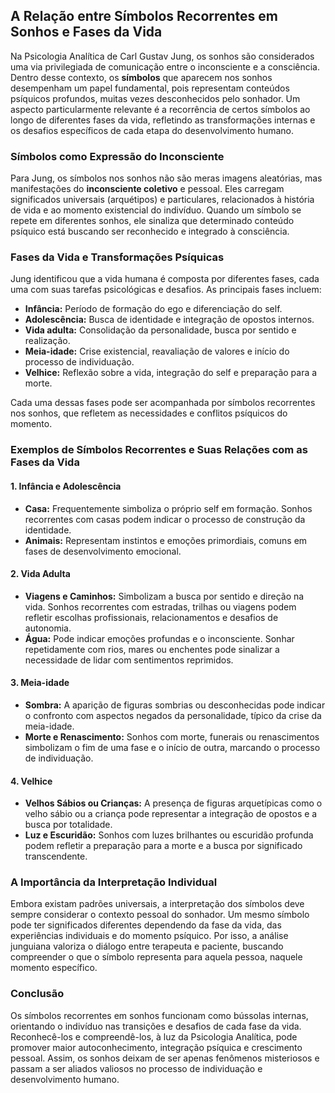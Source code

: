
## A Relação entre Símbolos Recorrentes em Sonhos e Fases da Vida

Na Psicologia Analítica de Carl Gustav Jung, os sonhos são considerados uma via privilegiada de comunicação entre o inconsciente e a consciência. Dentro desse contexto, os **símbolos** que aparecem nos sonhos desempenham um papel fundamental, pois representam conteúdos psíquicos profundos, muitas vezes desconhecidos pelo sonhador. Um aspecto particularmente relevante é a recorrência de certos símbolos ao longo de diferentes fases da vida, refletindo as transformações internas e os desafios específicos de cada etapa do desenvolvimento humano.

### Símbolos como Expressão do Inconsciente

Para Jung, os símbolos nos sonhos não são meras imagens aleatórias, mas manifestações do **inconsciente coletivo** e pessoal. Eles carregam significados universais (arquétipos) e particulares, relacionados à história de vida e ao momento existencial do indivíduo. Quando um símbolo se repete em diferentes sonhos, ele sinaliza que determinado conteúdo psíquico está buscando ser reconhecido e integrado à consciência.

### Fases da Vida e Transformações Psíquicas

Jung identificou que a vida humana é composta por diferentes fases, cada uma com suas tarefas psicológicas e desafios. As principais fases incluem:

- **Infância:** Período de formação do ego e diferenciação do self.
- **Adolescência:** Busca de identidade e integração de opostos internos.
- **Vida adulta:** Consolidação da personalidade, busca por sentido e realização.
- **Meia-idade:** Crise existencial, reavaliação de valores e início do processo de individuação.
- **Velhice:** Reflexão sobre a vida, integração do self e preparação para a morte.

Cada uma dessas fases pode ser acompanhada por símbolos recorrentes nos sonhos, que refletem as necessidades e conflitos psíquicos do momento.

### Exemplos de Símbolos Recorrentes e Suas Relações com as Fases da Vida

#### 1. **Infância e Adolescência**
- **Casa:** Frequentemente simboliza o próprio self em formação. Sonhos recorrentes com casas podem indicar o processo de construção da identidade.
- **Animais:** Representam instintos e emoções primordiais, comuns em fases de desenvolvimento emocional.

#### 2. **Vida Adulta**
- **Viagens e Caminhos:** Simbolizam a busca por sentido e direção na vida. Sonhos recorrentes com estradas, trilhas ou viagens podem refletir escolhas profissionais, relacionamentos e desafios de autonomia.
- **Água:** Pode indicar emoções profundas e o inconsciente. Sonhar repetidamente com rios, mares ou enchentes pode sinalizar a necessidade de lidar com sentimentos reprimidos.

#### 3. **Meia-idade**
- **Sombra:** A aparição de figuras sombrias ou desconhecidas pode indicar o confronto com aspectos negados da personalidade, típico da crise da meia-idade.
- **Morte e Renascimento:** Sonhos com morte, funerais ou renascimentos simbolizam o fim de uma fase e o início de outra, marcando o processo de individuação.

#### 4. **Velhice**
- **Velhos Sábios ou Crianças:** A presença de figuras arquetípicas como o velho sábio ou a criança pode representar a integração de opostos e a busca por totalidade.
- **Luz e Escuridão:** Sonhos com luzes brilhantes ou escuridão profunda podem refletir a preparação para a morte e a busca por significado transcendente.

### A Importância da Interpretação Individual

Embora existam padrões universais, a interpretação dos símbolos deve sempre considerar o contexto pessoal do sonhador. Um mesmo símbolo pode ter significados diferentes dependendo da fase da vida, das experiências individuais e do momento psíquico. Por isso, a análise junguiana valoriza o diálogo entre terapeuta e paciente, buscando compreender o que o símbolo representa para aquela pessoa, naquele momento específico.

### Conclusão

Os símbolos recorrentes em sonhos funcionam como bússolas internas, orientando o indivíduo nas transições e desafios de cada fase da vida. Reconhecê-los e compreendê-los, à luz da Psicologia Analítica, pode promover maior autoconhecimento, integração psíquica e crescimento pessoal. Assim, os sonhos deixam de ser apenas fenômenos misteriosos e passam a ser aliados valiosos no processo de individuação e desenvolvimento humano.
```
